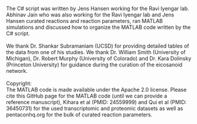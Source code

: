 The C# script was written by Jens Hansen working for the Ravi Iyengar lab. Abhinav Jain who was also working for the Ravi Iyengar lab and Jens Hansen curated reactions and reaction parameters, ran MATLAB simulations and discussed how to organize the MATLAB code written by the C# script.<br>
<br>
We thank Dr. Shankar Subramaniam (UCSD) for providing detailed tables of the data from one of his studies. We thank Dr. William Smith (University of Michigan), Dr. Robert Murphy (University of Colorado) and Dr. Kara Dolinsky (Princeton University) for guidance during the curation of the eicosanoid network.<br>
<br>
Copyright:<br>
The MATLAB code is made available under the Apache 2.0 license. Please cite this GitHub page for the MATLAB code (until we can provide a reference manuscript), Kihara et al (PMID: 24559999) and Qui et al (PMID: 36450731) for the used transcriptomic and proteomic datasets as well as pentaconhq.org for the bulk of curated reaction parameters. 

